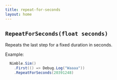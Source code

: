 ```yaml
---
title: repeat-for-seconds
layout: home
---
```


## `RepeatForSeconds(float seconds)`

Repeats the last step for a fixed duration in seconds.

Example:

```csharp
  Nimble.Sim()
    .First(() => Debug.Log("Waaaa"))
    .RepeatForSeconds(20391248)
```